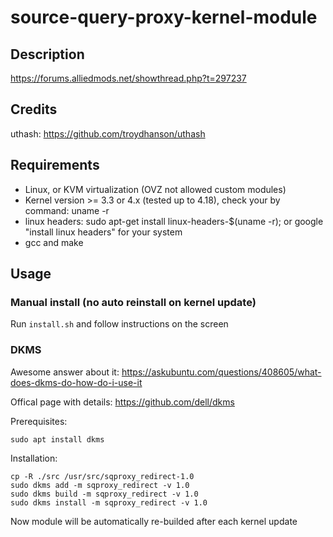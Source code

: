 # source-query-proxy-kernel-module


## Description

https://forums.alliedmods.net/showthread.php?t=297237


## Credits

uthash: https://github.com/troydhanson/uthash

## Requirements

* Linux, or KVM virtualization (OVZ not allowed custom modules)
* Kernel version >= 3.3 or 4.x (tested up to 4.18), check your by command: uname -r
* linux headers: sudo apt-get install linux-headers-$(uname -r); or google "install linux headers" for your system
* gcc and make

## Usage

### Manual install (no auto reinstall on kernel update)

Run `install.sh` and follow instructions on the screen


### DKMS

Awesome answer about it: https://askubuntu.com/questions/408605/what-does-dkms-do-how-do-i-use-it

Offical page with details: https://github.com/dell/dkms

Prerequisites:

    sudo apt install dkms

Installation:

    cp -R ./src /usr/src/sqproxy_redirect-1.0
    sudo dkms add -m sqproxy_redirect -v 1.0
    sudo dkms build -m sqproxy_redirect -v 1.0
    sudo dkms install -m sqproxy_redirect -v 1.0

Now module will be automatically re-builded after each kernel update
